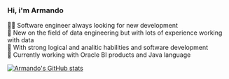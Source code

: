 ### Hi, i'm Armando

👨‍💼 Software engineer always looking for new development<br/>
🌱 New on the field of data engineering but with lots of experience working with data<br/>
💪 With strong logical and analitic habilities and software development<br/>
🔭 Currently working with Oracle BI products and Java language<br/>

[![Armando's GitHub stats](https://github-readme-stats.vercel.app/api?username=armd76&show_icons=true&theme=dark)](https://github.com/armd76/github-readme-stats)
